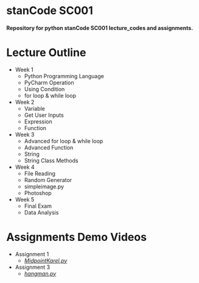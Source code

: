 # stanCode SC001
#### Repository for python stanCode SC001 lecture_codes and assignments.

# Lecture Outline
- Week 1
  - Python Programming Language
  - PyCharm Operation
  - Using Condition
  - for loop & while loop
- Week 2
  - Variable
  - Get User Inputs
  - Expression
  - Function
- Week 3
  - Advanced for loop & while loop
  - Advanced Function
  - String
  - String Class Methods
- Week 4
  - File Reading
  - Random Generator
  - simpleimage.py
  - Photoshop
- Week 5
  - Final Exam
  - Data Analysis

# Assignments Demo Videos
- Assignment 1
  - *[MidpointKarel.py](https://drive.google.com/file/d/1AquVWlMlYcxsXuYkyfu0zEJ781swCmlq/view?usp=sharing)*
- Assignment 3
  - *[hangman.py](https://drive.google.com/file/d/1B9CoNC6WD45-2QYyayRHSM1gE0YqhUNP/view?usp=sharing)*
